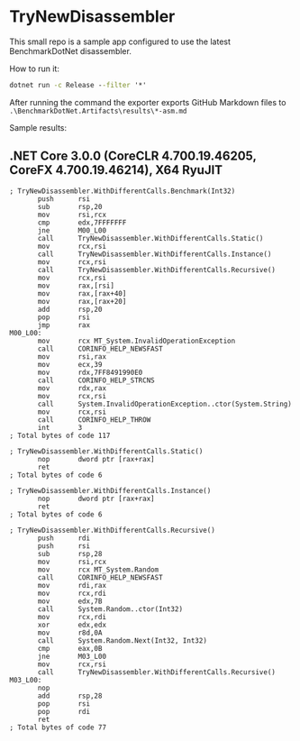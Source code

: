 # TryNewDisassembler

This small repo is a sample app configured to use the latest BenchmarkDotNet disassembler.

How to run it:

```cmd
dotnet run -c Release --filter '*'
```

After running the command the exporter exports GitHub Markdown files to `.\BenchmarkDotNet.Artifacts\results\*-asm.md`

Sample results:

## .NET Core 3.0.0 (CoreCLR 4.700.19.46205, CoreFX 4.700.19.46214), X64 RyuJIT
```assembly
; TryNewDisassembler.WithDifferentCalls.Benchmark(Int32)
       push      rsi
       sub       rsp,20
       mov       rsi,rcx
       cmp       edx,7FFFFFFF
       jne       M00_L00 
       call      TryNewDisassembler.WithDifferentCalls.Static() 
       mov       rcx,rsi
       call      TryNewDisassembler.WithDifferentCalls.Instance() 
       mov       rcx,rsi
       call      TryNewDisassembler.WithDifferentCalls.Recursive() 
       mov       rcx,rsi
       mov       rax,[rsi]
       mov       rax,[rax+40]
       mov       rax,[rax+20]
       add       rsp,20
       pop       rsi
       jmp       rax
M00_L00:
       mov       rcx MT_System.InvalidOperationException 
       call      CORINFO_HELP_NEWSFAST 
       mov       rsi,rax
       mov       ecx,39
       mov       rdx,7FF8491990E0
       call      CORINFO_HELP_STRCNS 
       mov       rdx,rax
       mov       rcx,rsi
       call      System.InvalidOperationException..ctor(System.String) 
       mov       rcx,rsi
       call      CORINFO_HELP_THROW 
       int       3
; Total bytes of code 117
```
```assembly
; TryNewDisassembler.WithDifferentCalls.Static()
       nop       dword ptr [rax+rax]
       ret
; Total bytes of code 6
```
```assembly
; TryNewDisassembler.WithDifferentCalls.Instance()
       nop       dword ptr [rax+rax]
       ret
; Total bytes of code 6
```
```assembly
; TryNewDisassembler.WithDifferentCalls.Recursive()
       push      rdi
       push      rsi
       sub       rsp,28
       mov       rsi,rcx
       mov       rcx MT_System.Random 
       call      CORINFO_HELP_NEWSFAST 
       mov       rdi,rax
       mov       rcx,rdi
       mov       edx,7B
       call      System.Random..ctor(Int32) 
       mov       rcx,rdi
       xor       edx,edx
       mov       r8d,0A
       call      System.Random.Next(Int32, Int32) 
       cmp       eax,0B
       jne       M03_L00 
       mov       rcx,rsi
       call      TryNewDisassembler.WithDifferentCalls.Recursive() 
M03_L00:
       nop
       add       rsp,28
       pop       rsi
       pop       rdi
       ret
; Total bytes of code 77
```
